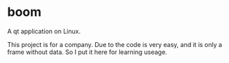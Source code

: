 # boom
A qt application on Linux.

This project is for a company. Due to the code is very easy, and it is only a frame without data. So I put it here for learning useage.
